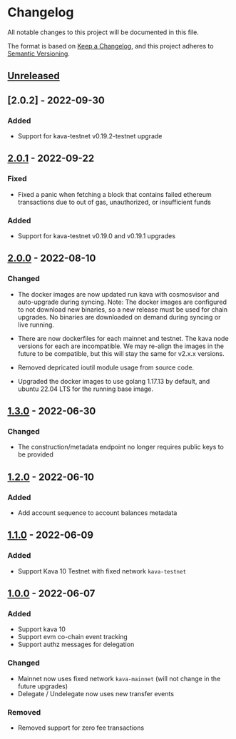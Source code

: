 # Changelog
All notable changes to this project will be documented in this file.

The format is based on [Keep a Changelog](https://keepachangelog.com/en/1.0.0/),
and this project adheres to [Semantic Versioning](https://semver.org/spec/v2.0.0.html).

## [Unreleased]

## [2.0.2] - 2022-09-30

### Added

- Support for kava-testnet v0.19.2-testnet upgrade

## [2.0.1] - 2022-09-22

### Fixed

- Fixed a panic when fetching a block that contains failed ethereum transactions due to out of gas, unauthorized, or insufficient funds

### Added

- Support for kava-testnet v0.19.0 and v0.19.1 upgrades

## [2.0.0] - 2022-08-10

### Changed
- The docker images are now updated run kava with cosmosvisor and auto-upgrade during syncing.
  Note: The docker images are configured to not download new binaries, so a new release must be
  used for chain upgrades.  No binaries are downloaded on demand during syncing or live running.

- There are now dockerfiles for each mainnet and testnet.  The kava node versions for each are incompatible.
  We may re-align the images in the future to be compatible, but this will stay the same for v2.x.x versions.

- Removed depricated ioutil module usage from source code.

- Upgraded the docker images to use golang 1.17.13 by default, and ubuntu 22.04 LTS for the running base image.

## [1.3.0] - 2022-06-30

### Changed
- The construction/metadata endpoint no longer requires public keys to be provided

## [1.2.0] - 2022-06-10

### Added
- Add account sequence to account balances metadata

## [1.1.0] - 2022-06-09

### Added
- Support Kava 10 Testnet with fixed network `kava-testnet`

## [1.0.0] - 2022-06-07

### Added
- Support kava 10
- Support evm co-chain event tracking
- Support authz messages for delegation

### Changed
- Mainnet now uses fixed network `kava-mainnet` (will not change in the future upgrades)
- Delegate / Undelegate now uses new transfer events

### Removed
- Removed support for zero fee transactions

[Unreleased]: https://github.com/kava-labs/rosetta-kava/compare/v2.0.2...HEAD

[2.0.1]: https://github.com/kava-labs/rosetta-kava/compare/v2.0.1...v2.0.2
[2.0.1]: https://github.com/kava-labs/rosetta-kava/compare/v2.0.0...v2.0.1
[2.0.0]: https://github.com/kava-labs/rosetta-kava/compare/v1.3.0...v2.0.0
[1.3.0]: https://github.com/kava-labs/rosetta-kava/compare/v1.2.0...v1.3.0
[1.2.0]: https://github.com/kava-labs/rosetta-kava/compare/v1.1.0...v1.2.0
[1.1.0]: https://github.com/kava-labs/rosetta-kava/compare/v1.0.0...v1.1.0
[1.0.0]: https://github.com/kava-labs/rosetta-kava/compare/v0.0.10...v1.0.0
